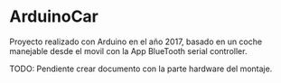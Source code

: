 # ArduinoCar

Proyecto realizado con Arduino en el año 2017, basado en un coche manejable desde el movil con la App BlueTooth serial controller.

TODO: Pendiente crear documento con la parte hardware del montaje.
